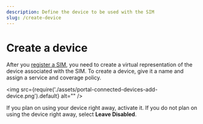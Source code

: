 ```yaml
---
description: Define the device to be used with the SIM
slug: /create-device
---
```


# Create a device

After you [register a SIM](/register-emnify-sims), you need to create a virtual representation of the device associated with the SIM.
To create a device, give it a name and assign a service and coverage policy.

<img
  src={require('./assets/portal-connected-devices-add-device.png').default}
  alt=""
/>

If you plan on using your device right away, activate it. If you do not plan on using the device right away, select **Leave Disabled**.
